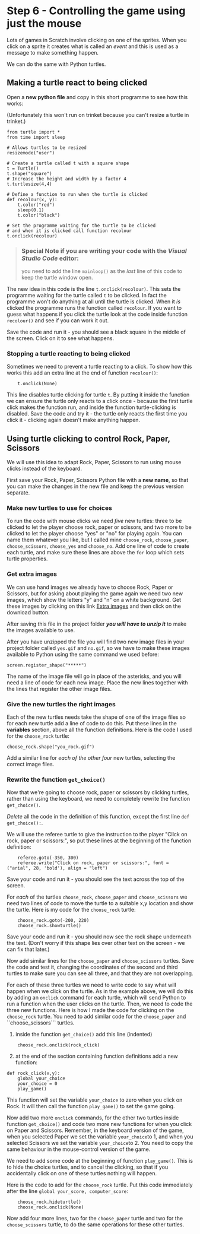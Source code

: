 # Step 6 - Controlling the game using just the mouse

Lots of games in Scratch involve clicking on one of the sprites. When you click on a sprite it creates what is called an *event* and this is used as a message to make something happen.

We can do the same with Python turtles.

## Making a turtle react to being clicked

Open a **new python file** and copy in this short programme to see how this works:

(Unfortunately this won't run on trinket because you can't resize a turtle in trinket.)
```
from turtle import *
from time import sleep

# Allows turtles to be resized
resizemode("user")

# Create a turtle called t with a square shape
t = Turtle()
t.shape("square")
# Increase the height and width by a factor 4
t.turtlesize(4,4)

# Define a function to run when the turtle is clicked
def recolour(x, y):
    t.color("red")
    sleep(0.1)
    t.color("black")

# Set the programme waiting for the turtle to be clicked
# and when it is clicked call function recolour
t.onclick(recolour)
```
>### Special Note if you are writing your code with the *Visual Studio Code* editor:
>you need to add the line ```mainloop()``` as the *last* line of this code to keep the turtle window open.

The new idea in this code is the line ```t.onclick(recolour)```. This sets the programme waiting for the turtle called ```t``` to be clicked. In fact the programme won't do anything at all until the turtle is clicked. When it *is* clicked the programme runs the function called ```recolour```. If you want to guess what happens if you click the turtle look at the code inside function ```recolour()``` and see if you can work it out.

Save the code and run it - you should see a black square in the middle of the screen. Click on it to see what happens.

### Stopping a turtle reacting to being clicked

Sometimes we need to prevent a turtle reacting to a click. To show how this works this add an extra line at the end of function ```recolour()```:
```
    t.onclick(None)
```
This line disables turtle clicking for turtle ```t```. By putting it inside the function we can ensure the turtle only reacts to a click once - because the first turtle click makes the function run, and inside the function turtle-clicking is disabled. Save the code and try it - the turtle only reacts the first time you click it - clicking again doesn't make anything happen.

## Using turtle clicking to control Rock, Paper, Scissors

We will use this idea to adapt Rock, Paper, Scissors to run using mouse clicks instead of the keyboard.

First save your Rock, Paper, Scissors Python file with a **new name**, so that you can make the changes in the new file and keep the previous version separate. 

### Make new turtles to use for choices

To run the code with mouse clicks we need *five* new turtles: three to be clicked to let the player choose rock, paper or scissors, and two more to be clicked to let the player choose "yes" or "no" for playing again. You can name them whatever you like, but I called mine ```choose_rock```, ```choose_paper```, ```choose_scissors```, ```choose_yes``` and ```choose_no```. Add one line of code to create each turtle, and make sure these lines are above the ```for``` loop which sets turtle properties.

### Get extra images

We can use hand images we already have to choose Rock, Paper or Scissors, but for asking about playing the game again we need two new images, which show the letters "y" and "n" on a white background. Get these images by clicking on this link [Extra images](extra_images.zip) and then click on the download button.

After saving this file in the project folder **_you will have to unzip it_** to make the images available to use.

After you have unzipped the file you will find two new image files in your project folder called ```yes.gif``` and ```no.gif```, so we have to make these images available to Python using the same command we used before:
```
screen.register_shape("*****")
```
The name of the image file will go in place of the asterisks, and you will need a line of code for each new image. Place the new lines together with the lines that register the other image files.

### Give the new turtles the right images

Each of the new turtles needs take the shape of one of the image files so for each new turtle add a line of code to do this. Put these lines in the **variables** section, above all the function definitions. Here is the code I used for the ```choose_rock``` turtle:
```
choose_rock.shape("you_rock.gif")
```

Add a similar line for *each of the other four* new turtles, selecting the correct image files.

### Rewrite the function ```get_choice()```

Now that we're going to choose rock, paper or scissors by clicking turtles, rather than using the keyboard, we need to completely rewrite the function ```get_choice()```. 

_*Delete*_ all the code in the definition of this function, except the first line ```def get_choice():```.

We will use the referee turtle to give the instruction to the player "Click on rock, paper or scissors:", so put these lines at the beginning of the function definition:
```
    referee.goto(-350, 300)
    referee.write("Click on rock, paper or scissors:", font = ("arial", 28, 'bold'), align = "left")
```

Save your code and run it - you should see the text across the top of the screen.

For *each* of the turtles ```choose_rock```, ```choose_paper``` and ```choose_scissors``` we need two lines of code to move the turtle to a suitable x,y location and show the turtle. Here is my code for the ```choose_rock``` turtle:
```
    choose_rock.goto(-200, 220)
    choose_rock.showturtle()
```

Save your code and run it - you should now see the rock shape underneath the text. (Don't worry if this shape lies over other text on the screen - we can fix that later.)

Now add similar lines for the ```choose_paper``` and ```choose_scissors``` turtles. Save the code and test it, changing the coordinates of the second and third turtles to make sure you can see all three, and that they are not overlapping.

For each of these three turtles we need to write code to say what will happen when we click on the turtle. As in the example above, we will do this by adding an ```onclick``` command for each turtle, which will send Python to run a function when the user clicks on the turtle. Then, we need to code the three new functions. Here is how I made the code for clicking on the ```choose_rock``` turtle. You need to add similar code for the ```choose_paper``` and ``choose_scissors``` turtles.
1. inside the function ```get_choice()``` add this line (indented)
```
    choose_rock.onclick(rock_click)
```
2. at the end of the section containing function definitions add a new function:
```
def rock_click(x,y):
    global your_choice
    your_choice = 0
    play_game()
```
This function will set the variable ```your_choice``` to zero when you click on Rock. It will then call the function ```play_game()``` to set the game going.

Now add two more ```onclick``` commands, for the other two turtles inside function ```get_choice()``` and code two more new functions for when you click on Paper and Scissors. Remember, in the keyboard version of the game, when you selected Paper we set the variable ```your_choice```to 1, and when you selected Scissors we set the variable ```your_choice```to 2. You need to copy the same behaviour in the mouse-control version of the game.

We need to add some code at the beginning of function ```play_game()```. This is to hide the choice turtles, and to cancel the clicking, so that if you accidentally click on one of these turtles nothing will happen.

Here is the code to add for the ```choose_rock``` turtle. Put this code immediately after the line ```global your_score, computer_score```:
```
    choose_rock.hideturtle()
    choose_rock.onclick(None)
```
Now add four more lines, two for the ```choose_paper``` turtle and two for the ```choose_scissors``` turtle, to do the same operations for these other turtles.







